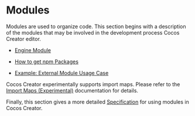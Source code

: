 # Modules

Modules are used to organize code. This section begins with a description of the modules that may be involved in the development process Cocos Creator editor.

- [Engine Module](./engine.md)

- [How to get npm Packages](./config.md)

- [Example: External Module Usage Case](./example.md)

Cocos Creator experimentally supports import maps. Please refer to the [Import Maps (Experimental)](./import-map.md) documentation for details.

Finally, this section gives a more detailed [Specification](./spec.md) for using modules in Cocos Creator.

